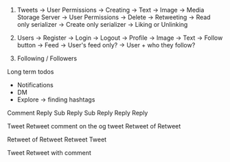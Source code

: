 1. Tweets
    -> User Permissions
      -> Creating
        -> Text
        -> Image -> Media Storage Server
      -> User Permissions
        -> Delete
        -> Retweeting
          -> Read only serializer
          -> Create only serializer
        -> Liking or Unlinking

2. Users
    -> Register 
    -> Login 
    -> Logout
    -> Profile
      -> Image
      -> Text
      -> Follow button
    -> Feed
      -> User's feed only?
      -> User + who they follow?

3. Following / Followers

Long term todos
- Notifications 
- DM
- Explore -> finding hashtags 



Comment
  Reply
    Sub Reply
    Sub Reply
  Reply
  Reply

Tweet
  Retweet comment on the og tweet
    Retweet of Retweet

Retweet of Retweet
Retweet
Tweet

Tweet
Retweet with comment



